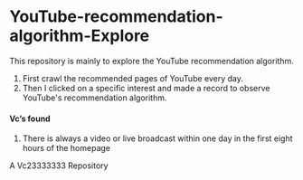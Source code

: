 # YouTube-recommendation-algorithm-Explore

This repository is mainly to explore the YouTube recommendation algorithm. 

1. First crawl the recommended pages of YouTube every day.
2. Then I clicked on a specific interest and made a record to observe YouTube's recommendation algorithm.

#### Vc’s found

1. There is always a video or live broadcast within one day in the first eight hours of the homepage



A Vc23333333 Repository
